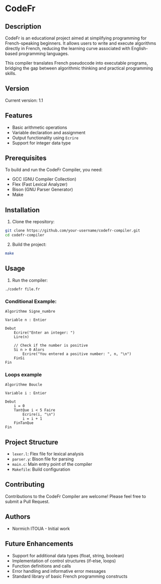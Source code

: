 # CodeFr

## Description

CodeFr is an educational project aimed at simplifying programming for French-speaking beginners. It allows users to write and execute algorithms directly in French, reducing the learning curve associated with English-based programming languages.

This compiler translates French pseudocode into executable programs, bridging the gap between algorithmic thinking and practical programming skills.

## Version

Current version: 1.1

## Features

- Basic arithmetic operations
- Variable declaration and assignment
- Output functionality using `Ecrire`
- Support for integer data type

## Prerequisites

To build and run the CodeFr Compiler, you need:

- GCC (GNU Compiler Collection)
- Flex (Fast Lexical Analyzer)
- Bison (GNU Parser Generator)
- Make

## Installation

1. Clone the repository:

```bash
git clone https://github.com/your-username/codefr-compiler.git
cd codefr-compiler
```

2. Build the project:

```bash
make
```

## Usage

1. Run the compiler:

```
./codefr file.fr
```

### Conditional Example:

```plaintext
Algorithme Signe_numbre

Variable n : Entier

Debut
    Ecrire("Enter an integer: ")
    Lire(n)

    // Check if the number is positive
    Si n > 0 Alors
        Ecrire("You entered a positive number: ", n, "\n")
    FinSi
Fin

```

### Loops example

```
Algorithme Boucle

Variable i : Entier

Debut
    i = 0
    TantQue i < 5 Faire
        Ecrire(i, "\n")
        i = i + 1
    FinTanQue
Fin
```

## Project Structure

- `lexer.l`: Flex file for lexical analysis
- `parser.y`: Bison file for parsing
- `main.c`: Main entry point of the compiler
- `Makefile`: Build configuration

## Contributing

Contributions to the CodeFr Compiler are welcome! Please feel free to submit a Pull Request.


## Authors

- Normich ITOUA - Initial work

## Future Enhancements

- Support for additional data types (float, string, boolean)
- Implementation of control structures (if-else, loops)
- Function definitions and calls
- Error handling and informative error messages
- Standard library of basic French programming constructs
